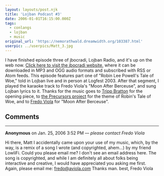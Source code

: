 ```yaml
---
layout: layouts/post.njk
title: 'Lojban Podcast #3'
date: 2006-01-01T16:15:00.000Z
tags:
  - conlangs
  - lojban
  - music
original_url: 'https://nemorathwald.dreamwidth.org/103387.html'
userpic: ../userpics/Matt_3.jpg
---
```

I have finished episode three of jbocradi, Lojban Radio, and it's up on the web now. [Click here to visit the jbocradi website,](http://www.nemorathwald.com/jbocradi/jbocradi.html) where it can be downloaded in MP3 and OGG audio formats and subscribed with RSS or Atom feeds. This episode features part one of "Robin Lee Powell's Tale of Woe," told in Lojban live and in person at Logfest 2003. After that segment, I played the karaoke track to Fredo Viola's "Moon After Berceuse", and sung Lojban lyrics to it. Thanks for the music goes to [Tripp Bratton](http://www.nemorathwald.com/jbocradi/jbocradi.html) for the opening piece, to [the Precursors project](http://www.medievalfuture.com/precursors/) for the theme of Robin's Tale of Woe, and to [Fredo Viola](http://www.fredoviola.com/) for "Moon After Berceuse".

## Comments

---

**Anonymous** on Jan. 25, 2006 3:52 PM — *please contact Fredo Viola*

Hi there, Matt I accidentally came upon your use of my music, which, by the way, is a remix of a song I wrote (and copyrighted, ahem...) by my friend LowliFi. Could you please email me? I don't see an email address here. The song is copyrighted, and while I am definitely all about folks being interactive and creative, I would have appreciated you asking me first. Again, please email me: fredo@aviola.com Thanks man. best, Fredo Viola
